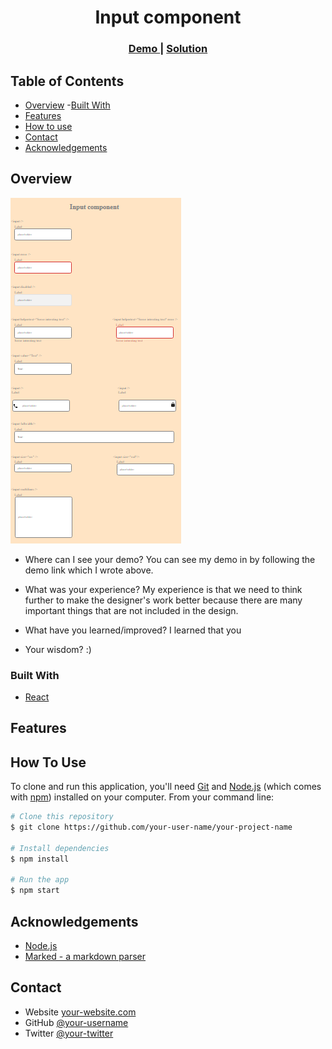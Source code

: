 <!-- Please update value in the {}  -->

<h1 align="center">Input component</h1>

<div align="center">
  <h3>
    <a href="{https://github.com/ravinalamada/input-component}">
      Demo
    </a>
    <span> | </span>
    <a href="{https://eloquent-hopper-5d2872.netlify.app/}">
      Solution
    </a>
  </h3>
</div>

<!-- TABLE OF CONTENTS -->

## Table of Contents

-   [Overview](#overview)
    -[Built With](#built-with)
-   [Features](#features)
-   [How to use](#how-to-use)
-   [Contact](#contact)
-   [Acknowledgements](#acknowledgements)

<!-- OVERVIEW -->

## Overview

![screenshot](./Screenshot-input-component.png)

-   Where can I see your demo?
You can see my demo in by following the demo link which I wrote above.

-   What was your experience?
My experience is that we need to think further to make the designer's work better because there are many important things that are not included  in the design.

-   What have you learned/improved?
I learned that you

-   Your wisdom? :)

### Built With

<!-- This section should list any major frameworks that you built your project using. Here are a few examples.-->

-   [React](https://reactjs.org/)

## Features

<!-- List the features of your application or follow the template. Don't share the figma file here :) -->

## How To Use

<!-- Example:  -->

To clone and run this application, you'll need [Git](https://git-scm.com) and [Node.js](https://nodejs.org/en/download/) (which comes with [npm](http://npmjs.com)) installed on your computer. From your command line:

```bash
# Clone this repository
$ git clone https://github.com/your-user-name/your-project-name

# Install dependencies
$ npm install

# Run the app
$ npm start
```

## Acknowledgements

<!-- This section should list any articles or add-ons/plugins that helps you to complete the project. This is optional but it will help you in the future. For exmpale -->

-   [Node.js](https://nodejs.org/)
-   [Marked - a markdown parser](https://github.com/chjj/marked)

## Contact

-   Website [your-website.com](https://{your-web-site-link})
-   GitHub [@your-username](https://{github.com/your-usermame})
-   Twitter [@your-twitter](https://{twitter.com/your-username})
